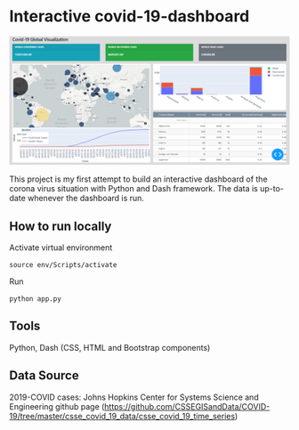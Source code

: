 # Interactive covid-19-dashboard

<img src="https://github.com/huongdo108/covid-19-dashboard/blob/master/dashboard.PNG" align="centre">

This project is my first attempt to build an interactive dashboard of the corona virus situation with Python and Dash framework. The data is up-to-date whenever the dashboard is run.

## How to run locally
Activate virtual environment
```
source env/Scripts/activate
```

Run 
```
python app.py
```

## Tools
Python, Dash (CSS, HTML and Bootstrap components)

## Data Source
2019-COVID cases: Johns Hopkins Center for Systems Science and Engineering github page (https://github.com/CSSEGISandData/COVID-19/tree/master/csse_covid_19_data/csse_covid_19_time_series)
